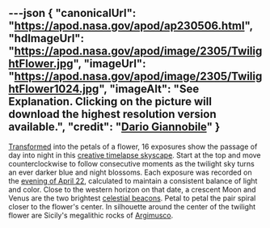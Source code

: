 ---json
{
  "canonicalUrl": "https://apod.nasa.gov/apod/ap230506.html",
  "hdImageUrl": "https://apod.nasa.gov/apod/image/2305/TwilightFlower.jpg",
  "imageUrl": "https://apod.nasa.gov/apod/image/2305/TwilightFlower1024.jpg",
  "imageAlt": "See Explanation. Clicking on the picture will download the highest resolution version available.",
  "credit": "[Dario Giannobile](https://www.dariogiannobile.com/)"
}
---

[Transformed](https://apod.nasa.gov/apod/ap220422.html) into the petals of a flower, 16 exposures show the passage of day into night in this [creative timelapse skyscape](https://www.dariogiannobile.com/p605599922/h6a198f02#h6a198f02). Start at the top and move counterclockwise to follow consecutive moments as the twilight sky turns an ever darker blue and night blossoms. Each exposure was recorded on the [evening of April 22](https://www.dariogiannobile.com/night_sky_galleries/nightscape/h6fec4a2d#h6fec4a2d), calculated to maintain a consistent balance of light and color. Close to the western horizon on that date, a crescent Moon and Venus are the two brightest [celestial beacons](https://solarsystem.nasa.gov/skywatching/whats-up/). Petal to petal the pair spiral closer to the flower's center. In silhouette around the center of the twilight flower are Sicily's megalithic rocks of [Argimusco](https://en.wikipedia.org/wiki/Argimusco).
